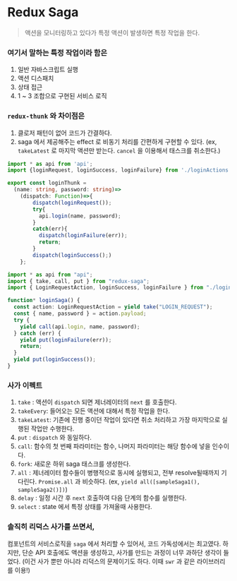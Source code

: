 # Redux Saga

> 액션을 모니터링하고 있다가 특정 액션이 발생하면 특정 작업을 한다.

### 여기서 말하는 특정 작업이라 함은

1. 일반 자바스크립트 실행
2. 액션 디스패치
3. 상태 접근
4. 1 ~ 3 조합으로 구현된 서비스 로직

### `redux-thunk` 와 차이점은

1.  클로저 패턴이 없어 코드가 간결하다.
2.  saga 에서 제공해주는 effect 로 비동기 처리를 간편하게 구현할 수 있다. (ex, `takeLatest` 로 마지막 액션만 받는다. `cancel` 을 이용해서 태스크를 취소한다.)

```typescript
import * as api from 'api';
import {loginRequest, loginSuccess, loginFailure} from './loginActions';

export const loginThunk =
  (name: string, password: string)=>
    (dispatch: Function)=>{
        dispatch(loginRequest());
        try{
          api.login(name, password);
        }
        catch(err){
          dispatch(loginFailure(err));
          return;
        }
        dispatch(loginSuccess();)
    };
```

```typescript
import * as api from "api";
import { take, call, put } from "redux-saga";
import { LoginRequestAction, loginSuccess, loginFailure } from "./loginActions";

function* loginSaga() {
  const action: LoginRequestAction = yield take("LOGIN_REQUEST");
  const { name, password } = action.payload;
  try {
    yield call(api.login, name, password);
  } catch (err) {
    yield put(loginFailure(err));
    return;
  }
  yield put(loginSuccess());
}
```

### 사가 이펙트

1. `take` : 액션이 `dispatch` 되면 제너레이터의 `next` 를 호출한다.
2. `takeEvery`: 들어오는 모든 액션에 대해서 특정 작업을 한다.
3. `takeLatest`: 기존에 진행 중이던 작업이 있다면 취소 처리하고 가장 마지막으로 실행된 작업만 수행한다.
4. `put` : `dispatch` 와 동일하다.
5. `call`: 함수의 첫 번째 파라미터는 함수, 나머지 파라미터는 해당 함수에 넣을 인수이다.
6. `fork`: 새로운 하위 saga 태스크를 생성한다.
7. `all` : 제너레이터 함수들이 병행적으로 동시에 실행되고, 전부 resolve될때까지 기다린다. `Promise.all` 과 비슷하다. (ex, `yield all([sampleSaga1(), sampleSaga2()])`)
8. `delay` : 일정 시간 후 `next` 호출하여 다음 단계의 함수를 실행한다.
9. `select` : state 에서 특정 상태를 가져올때 사용한다.

### 솔직히 리덕스 사가를 쓰면서,

컴포넌트의 서비스로직을 `saga` 에서 처리할 수 있어서, 코드 가독성에서는 최고였다. 하지만, 단순 API 호출에도 액션을 생성하고, 사가를 만드는 과정이 너무 과하단 생각이 들었다. (이건 사가 뿐만 아니라 리덕스의 문제이기도 하다. 이때 `swr` 과 같은 라이브러리를 이용!)
